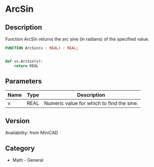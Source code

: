 # ArcSin

## Description
Function ArcSin returns the arc sine (in radians) of the specified value.

```pascal
FUNCTION ArcSin(v : REAL) : REAL;
```

```python

def vs.ArcSin(v):
    return REAL
```

## Parameters
|Name|Type|Description|
|---|---|---|
|v|REAL|Numeric value for which to find the sine.|

## Version
Availability: from MiniCAD
## Category
* Math - General

